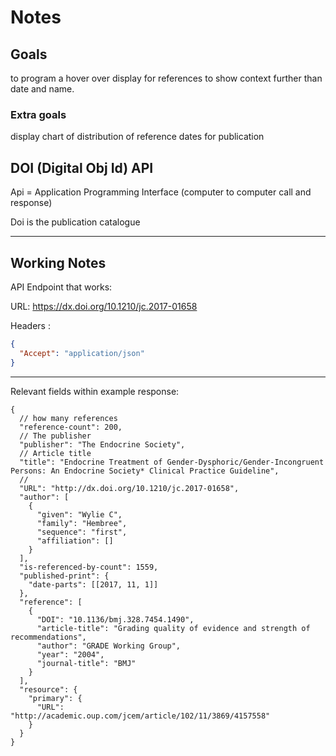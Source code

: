 # Notes

## Goals

to program a hover over display for references to show context further than date and name.

### Extra goals

display chart of distribution of reference dates for publication

## DOI (Digital Obj Id) API

Api = Application Programming Interface (computer to computer call and response)

Doi is the publication catalogue

---

## Working Notes

API Endpoint that works:

URL: https://dx.doi.org/10.1210/jc.2017-01658

Headers :

```json
{
  "Accept": "application/json"
}
```

---

Relevant fields within example response:

```jsonc
{
  // how many references
  "reference-count": 200,
  // The publisher
  "publisher": "The Endocrine Society",
  // Article title
  "title": "Endocrine Treatment of Gender-Dysphoric/Gender-Incongruent Persons: An Endocrine Society* Clinical Practice Guideline",
  //
  "URL": "http://dx.doi.org/10.1210/jc.2017-01658",
  "author": [
    {
      "given": "Wylie C",
      "family": "Hembree",
      "sequence": "first",
      "affiliation": []
    }
  ],
  "is-referenced-by-count": 1559,
  "published-print": {
    "date-parts": [[2017, 11, 1]]
  },
  "reference": [
    {
      "DOI": "10.1136/bmj.328.7454.1490",
      "article-title": "Grading quality of evidence and strength of recommendations",
      "author": "GRADE Working Group",
      "year": "2004",
      "journal-title": "BMJ"
    }
  ],
  "resource": {
    "primary": {
      "URL": "http://academic.oup.com/jcem/article/102/11/3869/4157558"
    }
  }
}
```
